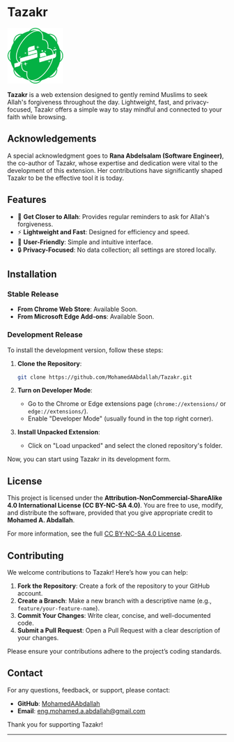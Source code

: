 # Tazakr

![Tazakr Logo](src/icons/Green128.png)

**Tazakr** is a web extension designed to gently remind Muslims to seek Allah's forgiveness throughout the day. Lightweight, fast, and privacy-focused, Tazakr offers a simple way to stay mindful and connected to your faith while browsing.

## Acknowledgements

A special acknowledgment goes to **Rana Abdelsalam (Software Engineer)**, the co-author of Tazakr, whose expertise and dedication were vital to the development of this extension. Her contributions have significantly shaped Tazakr to be the effective tool it is today.

## Features

- 🌟 **Get Closer to Allah**: Provides regular reminders to ask for Allah's forgiveness.
- ⚡ **Lightweight and Fast**: Designed for efficiency and speed.
- 🧩 **User-Friendly**: Simple and intuitive interface.
- 🔒 **Privacy-Focused**: No data collection; all settings are stored locally.

## Installation

### Stable Release

- **From Chrome Web Store**: Available Soon.
- **From Microsoft Edge Add-ons**: Available Soon.

### Development Release

To install the development version, follow these steps:

1. **Clone the Repository**:
   ```bash
   git clone https://github.com/MohamedAAbdallah/Tazakr.git
   ```
2. **Turn on Developer Mode**:
   - Go to the Chrome or Edge extensions page (`chrome://extensions/` or `edge://extensions/`).
   - Enable "Developer Mode" (usually found in the top right corner).

3. **Install Unpacked Extension**:
   - Click on "Load unpacked" and select the cloned repository's folder.

Now, you can start using Tazakr in its development form.

## License

This project is licensed under the **Attribution-NonCommercial-ShareAlike 4.0 International License (CC BY-NC-SA 4.0)**. You are free to use, modify, and distribute the software, provided that you give appropriate credit to **Mohamed A. Abdallah**.

For more information, see the full [CC BY-NC-SA 4.0 License](https://creativecommons.org/licenses/by-nc-sa/4.0/).

## Contributing

We welcome contributions to Tazakr! Here’s how you can help:

1. **Fork the Repository**: Create a fork of the repository to your GitHub account.
2. **Create a Branch**: Make a new branch with a descriptive name (e.g., `feature/your-feature-name`).
3. **Commit Your Changes**: Write clear, concise, and well-documented code.
4. **Submit a Pull Request**: Open a Pull Request with a clear description of your changes.

Please ensure your contributions adhere to the project’s coding standards.

## Contact

For any questions, feedback, or support, please contact:

- **GitHub**: [MohamedAAbdallah](https://github.com/MohamedAAbdallah)
- **Email**: [eng.mohamed.a.abdallah@gmail.com](mailto:eng.mohamed.a.abdallah@gmail.com)

Thank you for supporting Tazakr!

---
